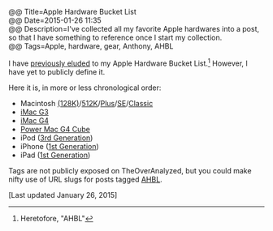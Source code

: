 @@ Title=Apple Hardware Bucket List  
@@ Date=2015-01-26 11:35  
@@ Description=I've collected all my favorite Apple hardwares into a post, so that I have something to reference once I start my collection.  
@@ Tags=Apple, hardware, gear, Anthony, AHBL  

I have [previously eluded](@@SiteRoot@@/2015/1/14/this-imac-concept-is-ridiculous-in-the-best-possible-way) to my Apple Hardware Bucket List.[^ahbl] However, I have yet to publicly define it.

Here it is, in more or less chronological order:

* Macintosh [(128K)][f]/[512K][s]/[Plus][t]/[SE][fo]/[Classic][fi]
* [iMac G3](https://en.wikipedia.org/wiki/IMac_G3)
* [iMac G4](https://en.wikipedia.org/wiki/IMac_G4)
* [Power Mac G4 Cube](https://en.wikipedia.org/wiki/Power_Mac_G4_Cube)
* iPod ([3rd Generation](https://en.wikipedia.org/wiki/IPod_Classic#3rd_generation))
* iPhone ([1st Generation](https://en.wikipedia.org/wiki/IPhone_(1st_generation)))
* iPad ([1st Generation](https://en.wikipedia.org/wiki/IPad_(1st_generation)))

Tags are not publicly exposed on TheOverAnalyzed, but you could make nifty use of URL slugs for posts tagged [AHBL](/tags/AHBL).

[Last updated January 26, 2015]

[^ahbl]: Heretofore, "AHBL"

[f]: https://en.wikipedia.org/wiki/Macintosh_128K
[s]: https://en.wikipedia.org/wiki/Macintosh_512K
[t]: https://en.wikipedia.org/wiki/Macintosh_Plus
[fo]: https://en.wikipedia.org/wiki/Macintosh_SE
[fi]: https://en.wikipedia.org/wiki/Macintosh_Classic

